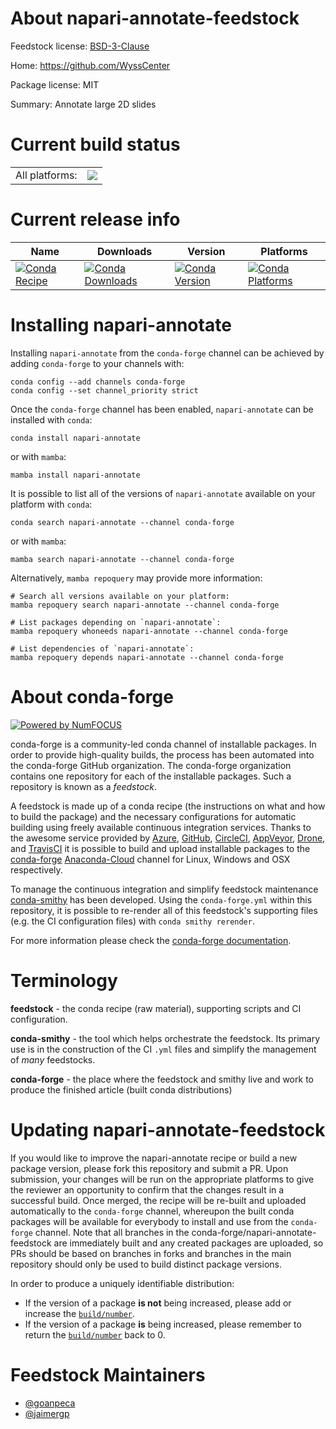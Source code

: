 About napari-annotate-feedstock
===============================

Feedstock license: [BSD-3-Clause](https://github.com/conda-forge/napari-annotate-feedstock/blob/main/LICENSE.txt)

Home: https://github.com/WyssCenter

Package license: MIT

Summary: Annotate large 2D slides

Current build status
====================


<table><tr><td>All platforms:</td>
    <td>
      <a href="https://dev.azure.com/conda-forge/feedstock-builds/_build/latest?definitionId=19119&branchName=main">
        <img src="https://dev.azure.com/conda-forge/feedstock-builds/_apis/build/status/napari-annotate-feedstock?branchName=main">
      </a>
    </td>
  </tr>
</table>

Current release info
====================

| Name | Downloads | Version | Platforms |
| --- | --- | --- | --- |
| [![Conda Recipe](https://img.shields.io/badge/recipe-napari--annotate-green.svg)](https://anaconda.org/conda-forge/napari-annotate) | [![Conda Downloads](https://img.shields.io/conda/dn/conda-forge/napari-annotate.svg)](https://anaconda.org/conda-forge/napari-annotate) | [![Conda Version](https://img.shields.io/conda/vn/conda-forge/napari-annotate.svg)](https://anaconda.org/conda-forge/napari-annotate) | [![Conda Platforms](https://img.shields.io/conda/pn/conda-forge/napari-annotate.svg)](https://anaconda.org/conda-forge/napari-annotate) |

Installing napari-annotate
==========================

Installing `napari-annotate` from the `conda-forge` channel can be achieved by adding `conda-forge` to your channels with:

```
conda config --add channels conda-forge
conda config --set channel_priority strict
```

Once the `conda-forge` channel has been enabled, `napari-annotate` can be installed with `conda`:

```
conda install napari-annotate
```

or with `mamba`:

```
mamba install napari-annotate
```

It is possible to list all of the versions of `napari-annotate` available on your platform with `conda`:

```
conda search napari-annotate --channel conda-forge
```

or with `mamba`:

```
mamba search napari-annotate --channel conda-forge
```

Alternatively, `mamba repoquery` may provide more information:

```
# Search all versions available on your platform:
mamba repoquery search napari-annotate --channel conda-forge

# List packages depending on `napari-annotate`:
mamba repoquery whoneeds napari-annotate --channel conda-forge

# List dependencies of `napari-annotate`:
mamba repoquery depends napari-annotate --channel conda-forge
```


About conda-forge
=================

[![Powered by
NumFOCUS](https://img.shields.io/badge/powered%20by-NumFOCUS-orange.svg?style=flat&colorA=E1523D&colorB=007D8A)](https://numfocus.org)

conda-forge is a community-led conda channel of installable packages.
In order to provide high-quality builds, the process has been automated into the
conda-forge GitHub organization. The conda-forge organization contains one repository
for each of the installable packages. Such a repository is known as a *feedstock*.

A feedstock is made up of a conda recipe (the instructions on what and how to build
the package) and the necessary configurations for automatic building using freely
available continuous integration services. Thanks to the awesome service provided by
[Azure](https://azure.microsoft.com/en-us/services/devops/), [GitHub](https://github.com/),
[CircleCI](https://circleci.com/), [AppVeyor](https://www.appveyor.com/),
[Drone](https://cloud.drone.io/welcome), and [TravisCI](https://travis-ci.com/)
it is possible to build and upload installable packages to the
[conda-forge](https://anaconda.org/conda-forge) [Anaconda-Cloud](https://anaconda.org/)
channel for Linux, Windows and OSX respectively.

To manage the continuous integration and simplify feedstock maintenance
[conda-smithy](https://github.com/conda-forge/conda-smithy) has been developed.
Using the ``conda-forge.yml`` within this repository, it is possible to re-render all of
this feedstock's supporting files (e.g. the CI configuration files) with ``conda smithy rerender``.

For more information please check the [conda-forge documentation](https://conda-forge.org/docs/).

Terminology
===========

**feedstock** - the conda recipe (raw material), supporting scripts and CI configuration.

**conda-smithy** - the tool which helps orchestrate the feedstock.
                   Its primary use is in the construction of the CI ``.yml`` files
                   and simplify the management of *many* feedstocks.

**conda-forge** - the place where the feedstock and smithy live and work to
                  produce the finished article (built conda distributions)


Updating napari-annotate-feedstock
==================================

If you would like to improve the napari-annotate recipe or build a new
package version, please fork this repository and submit a PR. Upon submission,
your changes will be run on the appropriate platforms to give the reviewer an
opportunity to confirm that the changes result in a successful build. Once
merged, the recipe will be re-built and uploaded automatically to the
`conda-forge` channel, whereupon the built conda packages will be available for
everybody to install and use from the `conda-forge` channel.
Note that all branches in the conda-forge/napari-annotate-feedstock are
immediately built and any created packages are uploaded, so PRs should be based
on branches in forks and branches in the main repository should only be used to
build distinct package versions.

In order to produce a uniquely identifiable distribution:
 * If the version of a package **is not** being increased, please add or increase
   the [``build/number``](https://docs.conda.io/projects/conda-build/en/latest/resources/define-metadata.html#build-number-and-string).
 * If the version of a package **is** being increased, please remember to return
   the [``build/number``](https://docs.conda.io/projects/conda-build/en/latest/resources/define-metadata.html#build-number-and-string)
   back to 0.

Feedstock Maintainers
=====================

* [@goanpeca](https://github.com/goanpeca/)
* [@jaimergp](https://github.com/jaimergp/)

